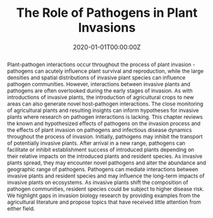 ---
abstract: Plant-pathogen interactions occur throughout the process of plant invasion - pathogens can acutely influence plant survival and reproduction, while the large densities and spatial distributions of invasive plant species can influence pathogen communities. However, interactions between invasive plants and pathogens are often overlooked during the early stages of invasion. As with introductions of invasive plants, the introduction of agricultural crops to new areas can also generate novel host-pathogen interactions. The close monitoring of agricultural plants and resulting insights can inform hypotheses for invasive plants where research on pathogen interactions is lacking. This chapter reviews the known and hypothesized effects of pathogens on the invasion process and the effects of plant invasion on pathogens and infectious disease dynamics throughout the process of invasion. Initially, pathogens may inhibit the transport of potentially invasive plants. After arrival in a new range, pathogens can facilitate or inhibit establishment success of introduced plants depending on their relative impacts on the introduced plants and resident species. As invasive plants spread, they may encounter novel pathogens and alter the abundance and geographic range of pathogens. Pathogens can mediate interactions between invasive plants and resident species and may influence the long-term impacts of invasive plants on ecosystems. As invasive plants shift the composition of pathogen communities, resident species could be subject to higher disease risk. We highlight gaps in invasion biology research by providing examples from the agricultural literature and propose topics that have received little attention from either field.
authors:
- admin
- S. Luke Flory
- Erica M. Goss
- Robert D. Holt
- Keith Clay
- Philip F. Harmon
- Brett R. Lane
- Ashish Adhikari
- Christopher M. Wojan
date: "2020-01-01T00:00:00Z"
doi: "10.1079/9781789242171.0011"
featured: false
image:
  caption:
  focal_point: ""
  preview_only: false
projects: []
publication: '*Plant Invasions - The Role of Biotic Interactions*'
publication_short: ""
publication_types:
- "6"
publishDate: "2020-01-01T00:00:00Z"
slides:
summary:
tags:
title: The Role of Pathogens in Plant Invasions
url_code: ""
url_dataset: ""
url_pdf: https://www.researchgate.net/publication/352803935_The_role_of_pathogens_in_plant_invasions
url_poster: ""
url_project: ""
url_slides: ""
url_source: ""
url_video: ""
---